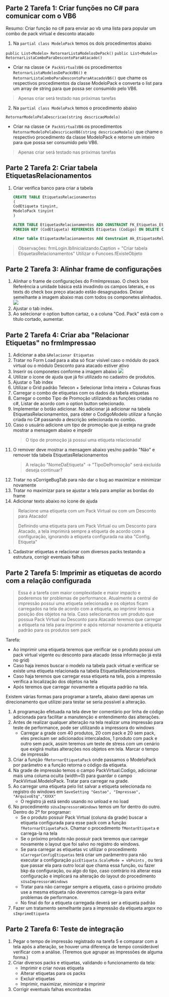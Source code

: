 ## Parte 2 Tarefa 1: Criar funções no C# para comunicar com o VB6

Resumo: Criar função no c# para enviar ao vb uma lista para popular um combo de pack virtual e desconto atacado

1. Na `partial class ModeloPack` temos os dois procedimentos abaixo

`public List<Modelo> RetornarListaModelosDePack()`
`public List<Modelo> RetornarListaComboParaDescontoParaAtacado()`

* Criar na classe ` C# PackVirtualVB6 ` os procedimentos `RetornarListaModelosDePackVB6()` e `RetornarListaComboParaDescontoParaAtacadoVB6()` que chame os respectivos procedimentos da classe ModeloPack e converta o list para um array de string para que possa ser consumido pelo VB6.
> Apenas criar será testado nas próximas tarefas

2. Na `partial class ModeloPack` temos o procedimento abaixo

`RetornarModeloPelaDescricao(string descricaoModelo)`

* Criar na classe ` C# PackVirtualVB6 ` os procedimentos `RetornarModeloPelaDescricaoVB6(string descricaoModelo)` que chame o respectivo procedimento da classe ModeloPack e retorne um inteiro para que possa ser consumido pelo VB6.
> Apenas criar será testado nas próximas tarefas

## Parte 2 Tarefa 2: Criar tabela EtiquetasRelacionamentos
1. Criar verifica banco para criar a tabela
    ``` sql
    CREATE TABLE EtiquetasRelacionamentos
    (
    CodEtiqueta tinyint,
    ModeloPack tinyint
    )

    ALTER TABLE EtiquetasRelacionamentos ADD CONSTRAINT FK_Etiquetas_EtiquetasRelacionamentos
    FOREIGN KEY	(CodEtiqueta) REFERENCES Etiquetas (Codigo) ON DELETE CASCADE ON UPDATE CASCADE;

    Alter table EtiquetasRelacionamentos Add Constraint Ak_EtiquetasRelacionamentos_ModeloPack Unique (ModeloPack);
    ```
>Observações:
>frmLogin.lblInicializando.Caption = "Criar tabela EtiquetasRelacionamentos"
>Utilizar o Funcoes.fExisteObjeto     


## Parte 2 Tarefa 3: Alinhar frame de configurações
1. Alinhar o frame de configurações do FrmImpressao. O check box Referência a unidade básica está invadindo os campos laterais, e os texts do check box preço atacado estão desagrupados. Deixar semelhante a imagem abaixo mas com todos os componetes alinhados.
![](https://github.com/Rodrigo80221/AnalisesDeSoftware/blob/main/Imagens/FrmImpressao_Configuracoes.png?raw=true)
2. Ajustar o tab index.
3. Ao selecionar o option button cartaz, o a coluna "Cod. Pack" está com o título cortado, aumentar.

## Parte 2 Tarefa 4: Criar aba "Relacionar Etiquetas" no frmImpressao
1. Adicionar a aba `&Relacionar Etiquetas`
1. Tratar no Form Load para a aba só ficar visível caso o módulo do pack virtual ou o módulo Desconto para atacado estiver ativo
1. Inserir os componetes conforme a imagem abaixo
    ![](https://github.com/Rodrigo80221/AnalisesDeSoftware/blob/main/Imagens/FrmImpresssao_Aba_RelacionarEtiquetas.jpg?raw=true)
1. Utilizar o ícone de ajuda que já foi utilizado no cadastro de produtos.
1. Ajustar o Tab index
1. Utilizar o Grid padrão Telecon + Selecionar linha inteira + Colunas fixas
1. Carregar o combo de etiquetas com os dados da tabela etiquetas
1. Carregar o combo Tipo de Promoção utilizando as funções criadas no c#, Listar de acordo com o option button selecionado.
1. Implementar o botão adicionar. No adicionar já adicionar na tabela EtiquetasRelacionamentos, para obter o CodigoModelo utilizar a função criada no C# passando a descrição selecionada no combo.
1. Caso o usuário adicione um tipo de promoção que já esteja na grade mostrar a mensagem abaixo e impedir
    >O tipo de promoção já possui uma etiqueta relacionada!
1. O remover deve mostrar a mensagem abaixo yes/no padrão "Não" e remover tda tabela EtiquetasRelacionamentos
    >A relação "NomeDaEtiqueta" -> "TipoDePromoção" será excluída deseja continuar?
1. Tratar no sCorrigeBugTab para não dar o bug ao maximizar e minimizar novamente
1. Tratar no maximizar para se ajustar a tela para ampliar as bordas do frame
1. Adicionar texto abaixo no ícone de ajuda 
> Relacione uma etiqueta com um Pack Virtual ou com um Desconto para Atacado!
>
> Definindo uma etiqueta para um Pack Virtual ou um Desconto para Atacado, a tela imprimirá sempre a etiqueta de acordo com a configuração, ignorando a etiqueta configurada na aba  "Config. Etiqueta" 

1. Cadastrar etiquetas e relacionar com diversos packs testando a estrutura, corrigir eventuais falhas


## Parte 2 Tarefa 5: Imprimir as etiquetas de acordo com a relação configurada 
> Essa é a tarefa com maior complexidade e maior impacto e poderemos ter problemas de performance.
> Atualmente a central de impressão possui uma etiqueta selecionada e os objetos ficam carregados na tela de acordo com a etiqueta, ao imprimir lemos a posição dos objetos na tela. Caso selecionarmos um produto que possua Pack Virtual ou Desconto para Atacado teremos que carregar a etiqueta na tela para imprimir e após retornar novamente a etiqueta padrão para os produtos sem pack

Tarefa: 
- Ao imprimir uma etiqueta teremos que verificar se o produto possui um pack virtual vigente ou desconto para atacado (essa informação já está no grid)
- Caso haja iremos buscar o modelo na tabela pack virtual e verificar se existe uma etiqueta relacionada na tabela EtiquetasRelacionamentos
- Caso haja teremos que carregar essa etiqueta na tela, pois a impressão verifica a localização dos objetos na tela
- Após teremos que carregar novamente a etiqueta padrão na tela.

Existem várias formas para programar a tarefa, abaixo darei apenas um direcionamento que utilizei para testar se seria possível a alteração.

1. A programação efetuada na tela deve ter comentário por linha de código adicionada para facilitar a manutenção e entendimento das alterações.
1. Antes de realizar qualquer alteração na tela realizar uma impressão para teste de performance, pode ser utilizando a impressora do windows
    * Carregar a grade com 40 produtos, 20 com pack e 20 sem pack, eles precisam ser adicionados intercalados, 1 produto com pack e outro sem pack, assim teremos um teste de stress com um cenário que exigirá muitas alterações nos objetos em tela. Marcar o tempo de impressão
1. Criar a função `fRetornarEtiquetaPack` onde passamos o ModeloPack por parâmetro e a função retorna o código da etiqueta.
1. Na grade de impressão temos o campo PackVirtual.Codigo, adicionar mais uma columa oculta (width=0) para guardar o campo PackVirtual.ModeloPack. Tratar para carregar na grade.
1. Ao carregar uma etiqueta pelo list salvar a etiqueta selecionada no registro do windows em `SaveSetting "Gestao", "Impressao", "ArquivoEtq","XXXX"`
    * O registro já está sendo usando no unload e no load
1. No procedimento   `sUsaImpressoraWindows` temos um for dentro do outro. Dentro do 2º for programar:
    * Se o produto possuir Pack Virtual (coluna da grade) buscar a etiqueta configurada para esse pack com a função `fRetornarEtiquetaPack`. Chamar o procedimento `fMontarEtiqueta` e carrega-la na tela
    * Se o próximo produto não possuir pack teremos que carregar novamente o layout que foi salvo no registro do windows.
    * Se para carregar as etiquetas vc utilizar o procedimento `sCarregarConfigEtiquetas` terá criar um parâmentro para não executar a configuração `picEtiqueta.ScaleMode = vbPoints` , ou terá que passar ela para outro local que chama essa função, ou fazer bkp da configuração, ou algo do tipo, caso contrário irá alterar essa configuração e implicará na alteração do layout do procedimento `sUsaImpressoraWindows`
    * Tratar para não carregar sempre a etiqueta, caso o próximo produto use a mesma etiqueta não deveremos carrega-la para evitar problemas de performance.
    * No final do for a etiqueta carregada deverá ser a etiqueta padrão
1. Fazer um tratamento semelhante para a impressão da etiqueta argox no `sImprimeEtiqueta` 

## Parte 2 Tarefa 6: Teste de integração 
1. Pegar o tempo de impressão registrado na tarefa 5 e comparar com a tela após a alteração, se houver uma diferença de tempo considerável verificar com a análise. (Teremos que agrupar as impressões de alguma forma.)
2. Criar diversos packs e etiquetas, validando o funcionamento da tela:
    * Imprimir e criar novas etiqueta
    * Alterar etiquetas para os packs
    * Excluir etiquetas
    * Imprimir, maximizar, minimizar e imprimir
3. Corrigir eventuais falhas encontradas    






